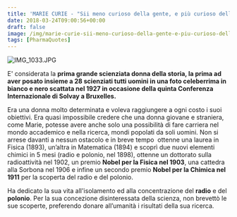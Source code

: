```yaml
---
title: 'MARIE CURIE - "Sii meno curioso della gente, e più curioso delle idee"'
date: 2018-03-24T09:00:56+00:00
draft: false
image: /img/marie-curie-sii-meno-curioso-della-gente-e-piu-curioso-delle-idee.md/img_1033.jpg
tags: [PharmaQuotes]
---
```


![IMG_1033.JPG](/img/marie-curie-sii-meno-curioso-della-gente-e-piu-curioso-delle-idee.md/img_1033.jpg)

E' considerata la **prima grande scienziata donna della storia, la prima ad aver posato insieme a 28 scienziati tutti uomini in una foto celeberrima in bianco e nero scattata nel 1927 in occasione della quinta Conferenza Internazionale di Solvay a Bruxelles.**

Era una donna molto determinata e voleva raggiungere a ogni costo i suoi obiettivi. Era quasi impossibile credere che una donna giovane e straniera, come Marie, potesse avere anche solo una possibilità di fare carriera nel mondo accademico e nella ricerca, mondi popolati da soli uomini. Non si arrese davanti a nessun ostacolo e in breve tempo  ottenne una laurea in Fisica (1893), un’altra in Matematica (1894) e scoprì due nuovi elementi chimici in 5 mesi (radio e polonio, nel 1898), ottenne un dottorato sulla radioattività nel 1902, un premio **Nobel per la Fisica nel 1903**, una cattedra alla Sorbona nel 1906 e infine un secondo premio **Nobel per la Chimica nel 1911** per la scoperta del radio e del polonio.

Ha dedicato la sua vita all'isolamento ed alla concentrazione del **radio** e del **polonio**. Per la sua concezione disinteressata della scienza, non brevettò le sue scoperte, preferendo donare all’umanità i risultati della sua ricerca.